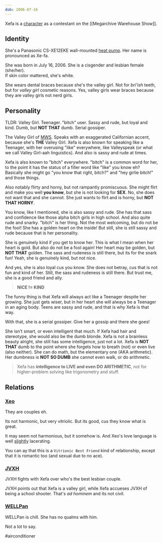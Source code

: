 ```yaml
---
dob: 2006-07-16
---
```

Xefa is a [character](Characters) as a contestant on the [[Megarchive Warehouse Show]].

## Identity

She's a Panasonic CS-XE12EKE wall-mounted [heat pump](Air%20Conditioners.md). Her name is pronounced as Xe-fa.

She was born in July 16, 2006. She is a cisgender and lesbian female (she/her).  
If skin color mattered, she's white.

She wears dental braces because she's the valley girl. Not for *bri'ish* teeth, but for *valley girl* cosmetic reasons. Yes, valley girls wear braces because they are valley girls not nerd girls.

## Personality
TLDR: Valley Girl. Teenager. "bitch" user. Sassy and rude, but loyal and kind. Dumb, but **NOT THAT** dumb. Serial gossiper.

The Valley Girl of [MWS](Megarchive%20Warehouse%20Show.md). Speaks with an exaggerated Californian accent, because she's **THE** Valley Girl. Xefa is also known for speaking like a Teenager, with her overusing "like" everywhere, like Valleyspeak (or what we call Valley Girl-aah linguistics). And also is sassy and rude at times.

Xefa is also known to "bitch" everywhere. "bitch" is a common word for her, to the point it has the status of a filler word like "like" you know eh? Basically she might go "you know that right, bitch?" and "hey girlie bitch!" and those things.

Also notably flirty and horny, but not rampantly promiscuous. She might flirt and make you well **you know**, but she is not looking for **SEX**. No, she does not want that and she cannot. She just wants to flirt and is horny, but **NOT THAT HORNY**.

You know, like I mentioned, she is also sassy and rude. She has that sass and confidence like those alpha bitch girls in high school. And also quite rude and snarky. "bitch" is her thing. Not the most welcoming, but do not be the fool! She has a golden heart on the inside! But still, she is still sassy and rude because that is her personality.

She is genuinely kind if you get to know her. This is what I mean when her heart is gold. But also do not be a fool again! Her heart may be golden, but **NOT THAT** golden. The sass and rudeness is still there, but its for the snark fun! Yeah, she is genuinely kind, but not nice. 

And yes, she is also loyal cus you know. She does not betray, cus that is not fun and kind of her. Still, the sass and rudeness is still there. But trust me, she is a good friend and ally.

> **NICE != KIND**

The funny thing is that Xefa will always act like a Teenager despite her growing. She just gets wiser, but in her heart she will always be a Teenager in an aging body. Teens are sassy and rude, and that is why Xefa is that way.

With that, she is a serial gossiper. Give her a gossip and there she goes!

She isn't smart, or even intelligent that much. If Xefa had hair and stereotype, she would also be the dumb blonde. Xefa is not a brainless beauty alright, she still has some intelligence, just not a lot. Xefa is **NOT THAT** dumb to the point where she forgets how to breath (not) or even live (also neither). She can do math, but the elementary one (AKA arithmetic). Her dumbness is **NOT SO DUMB** she cannot even walk, or do arithmetic. 

>Xefa has **intelligence to LIVE and even DO ARITHMETIC**, not for higher-problem solving like trigonometry and stuff.

## Relations

### [Xeo](Xeo.md)
They are couples eh. 

Its not harmonic, but very vitriolic. But its good, cus they know what is great.

It may seem not harmonious, but it somehow is. And Xeo's love language is well [slightly](void:a-massive-understatement) lacerating.

You can ay that this is a `Vitrionic Best Friend` kind of relationship, except that it is romantic too (and sexual due to no ace).

### [JVXH](JVXH.md)
JVXH fights with Xefa over who's the best lesbian couple.

JVXH points out that Xefa is a valley girl, while Xefa accueses JVXH  of being a school shooter. That's *ad hominem* and its not civil.

### [WELLPan](WELLPan.md)

WELLPan is chill. She has no qualms with him.

Not a lot to say.

#airconditioner 